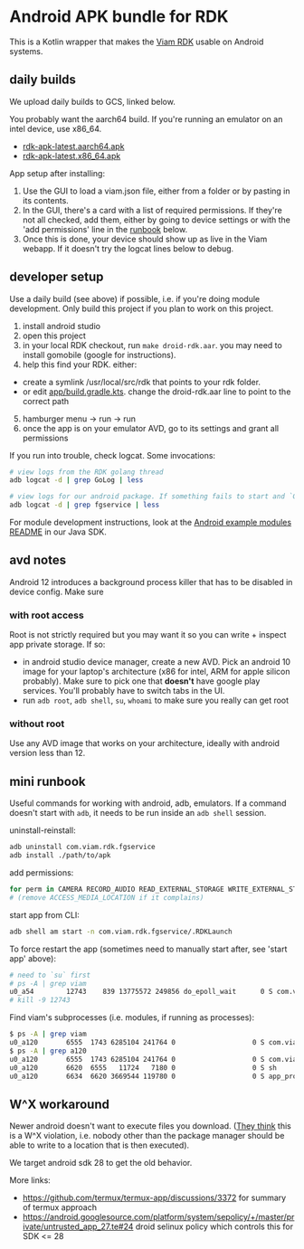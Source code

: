 # Android APK bundle for RDK

This is a Kotlin wrapper that makes the [Viam RDK](https://github.com/viamrobotics/rdk) usable on Android systems.

## daily builds

We upload daily builds to GCS, linked below.

You probably want the aarch64 build. If you're running an emulator on an intel device, use x86_64.

- [rdk-apk-latest.aarch64.apk](https://storage.googleapis.com/packages.viam.com/apps/rdk-apk/rdk-apk-latest.aarch64.apk)
- [rdk-apk-latest.x86_64.apk](https://storage.googleapis.com/packages.viam.com/apps/rdk-apk/rdk-apk-latest.x86_64.apk)

App setup after installing:
1. Use the GUI to load a viam.json file, either from a folder or by pasting in its contents.
1. In the GUI, there's a card with a list of required permissions. If they're not all checked, add them, either by going to device settings or with the 'add permissions' line in the [runbook](#mini-runbook) below.
1. Once this is done, your device should show up as live in the Viam webapp. If it doesn't try the logcat lines below to debug.

## developer setup

Use a daily build (see above) if possible, i.e. if you're doing module development. Only build this project if you plan to work on this project.

1. install android studio
2. open this project
3. in your local RDK checkout, run `make droid-rdk.aar`. you may need to install gomobile (google for instructions).
4. help this find your RDK. either:
  - create a symlink /usr/local/src/rdk that points to your rdk folder.
  - or edit [app/build.gradle.kts](app/build.gradle.kts). change the droid-rdk.aar line to point to the correct path
5. hamburger menu -> run -> run
6. once the app is on your emulator AVD, go to its settings and grant all permissions

If you run into trouble, check logcat. Some invocations:

```sh
# view logs from the RDK golang thread
adb logcat -d | grep GoLog | less

# view logs for our android package. If something fails to start and `GoLog` doesn't match anything, try this
adb logcat -d | grep fgservice | less
```

For module development instructions, look at the [Android example modules README](https://github.com/viamrobotics/viam-java-sdk/tree/main/android/examples/module) in our Java SDK.

## avd notes

Android 12 introduces a background process killer that has to be disabled in device config. Make sure 

### with root access

Root is not strictly required but you may want it so you can write + inspect app private storage. If so:

- in android studio device manager, create a new AVD. Pick an android 10 image for your laptop's architecture (x86 for intel, ARM for apple silicon probably). Make sure to pick one that **doesn't** have google play services. You'll probably have to switch tabs in the UI.
- run `adb root`, `adb shell`, `su`, `whoami` to make sure you really can get root

### without root

Use any AVD image that works on your architecture, ideally with android version less than 12.

## mini runbook

Useful commands for working with android, adb, emulators. If a command doesn't start with `adb`, it needs to be run inside an `adb shell` session.

uninstall-reinstall:

```sh
adb uninstall com.viam.rdk.fgservice
adb install ./path/to/apk
```

add permissions:

```sh
for perm in CAMERA RECORD_AUDIO READ_EXTERNAL_STORAGE WRITE_EXTERNAL_STORAGE ACCESS_MEDIA_LOCATION; do pm grant com.viam.rdk.fgservice android.permission.$perm; done
# (remove ACCESS_MEDIA_LOCATION if it complains)
```

start app from CLI:

```sh
adb shell am start -n com.viam.rdk.fgservice/.RDKLaunch
```

To force restart the app (sometimes need to manually start after, see 'start app' above):

```sh
# need to `su` first
# ps -A | grep viam
u0_a54        12743    839 13775572 249856 do_epoll_wait      0 S com.viam.rdk.fgservice
# kill -9 12743
```

Find viam's subprocesses (i.e. modules, if running as processes):

```sh
$ ps -A | grep viam
u0_a120       6555  1743 6285104 241764 0                   0 S com.viam.rdk.fgservice
$ ps -A | grep a120
u0_a120       6555  1743 6285104 241764 0                   0 S com.viam.rdk.fgservice
u0_a120       6620  6555   11724   7180 0                   0 S sh
u0_a120       6634  6620 3669544 119780 0                   0 S app_process
```

## W^X workaround

Newer android doesn't want to execute files you download. ([They think](https://developer.android.com/about/versions/10/behavior-changes-10#execute-permission) this is a W^X violation, i.e. nobody other than the package manager should be able to write to a location that is then executed).

We target android sdk 28 to get the old behavior.

More links:
- https://github.com/termux/termux-app/discussions/3372 for summary of termux approach
- https://android.googlesource.com/platform/system/sepolicy/+/master/private/untrusted_app_27.te#24 droid selinux policy which controls this for SDK <= 28
